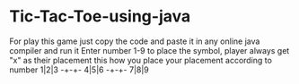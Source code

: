 # Tic-Tac-Toe-using-java
For play this game just copy the code and paste it in any online java compiler and run it 
Enter number 1-9 to place the symbol, player always get "x" as their placement
this how you place your placement according to number
1|2|3
-+-+-
4|5|6
-+-+-
7|8|9
